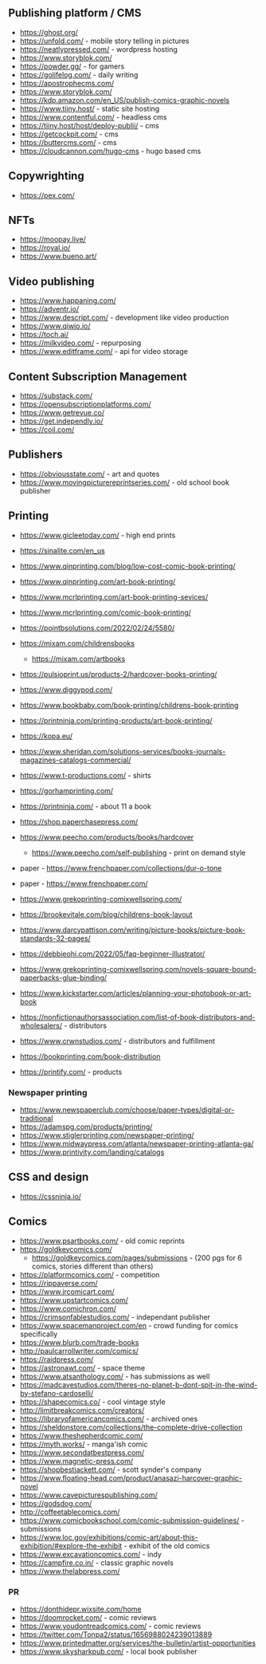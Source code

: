 ## Publishing platform / CMS

- https://ghost.org/
- https://unfold.com/ - mobile story telling in pictures
- https://neatlypressed.com/ - wordpress hosting
- https://www.storyblok.com/
- https://powder.gg/ - for gamers
- https://golifelog.com/ - daily writing
- https://apostrophecms.com/
- https://www.storyblok.com/
- https://kdp.amazon.com/en_US/publish-comics-graphic-novels
- https://www.tiiny.host/ - static site hosting 
- https://www.contentful.com/ - headless cms
- https://tiiny.host/host/deploy-publii/ - cms
- https://getcockpit.com/ - cms 
- https://buttercms.com/ - cms
- https://cloudcannon.com/hugo-cms - hugo based cms

## Copywrighting

- https://pex.com/

## NFTs

- https://moopay.live/
- https://royal.io/
- https://www.bueno.art/

## Video publishing

- https://www.happaning.com/
- https://adventr.io/
- https://www.descript.com/ - development like video production
- https://www.qiwio.io/
- https://toch.ai/
- https://milkvideo.com/ - repurposing
- https://www.editframe.com/ - api for video storage

## Content Subscription Management

- https://substack.com/
- https://opensubscriptionplatforms.com/
- https://www.getrevue.co/
- https://get.independly.io/
- https://coil.com/

## Publishers
- https://obviousstate.com/ - art and quotes
- https://www.movingpicturereprintseries.com/ - old school book publisher

## Printing

- https://www.gicleetoday.com/ - high end prints
- https://sinalite.com/en_us
- https://www.qinprinting.com/blog/low-cost-comic-book-printing/
- https://www.qinprinting.com/art-book-printing/
- https://www.mcrlprinting.com/art-book-printing-sevices/
- https://www.mcrlprinting.com/comic-book-printing/
- https://pointbsolutions.com/2022/02/24/5580/
- https://mixam.com/childrensbooks
    - https://mixam.com/artbooks
- https://pulsioprint.us/products-2/hardcover-books-printing/
- https://www.diggypod.com/
- https://www.bookbaby.com/book-printing/childrens-book-printing
- https://printninja.com/printing-products/art-book-printing/
- https://kopa.eu/
- https://www.sheridan.com/solutions-services/books-journals-magazines-catalogs-commercial/ 
- https://www.t-productions.com/ - shirts
- https://gorhamprinting.com/
- https://printninja.com/ - about 11 a book
- https://shop.paperchasepress.com/
- https://www.peecho.com/products/books/hardcover
    - https://www.peecho.com/self-publishing - print on demand style
- paper - https://www.frenchpaper.com/collections/dur-o-tone
- paper - https://www.frenchpaper.com/


- https://www.grekoprinting-comixwellspring.com/
- https://brookevitale.com/blog/childrens-book-layout
- https://www.darcypattison.com/writing/picture-books/picture-book-standards-32-pages/ 
- https://debbieohi.com/2022/05/faq-beginner-illustrator/
- https://www.grekoprinting-comixwellspring.com/novels-square-bound-paperbacks-glue-binding/
- https://www.kickstarter.com/articles/planning-your-photobook-or-art-book
- https://nonfictionauthorsassociation.com/list-of-book-distributors-and-wholesalers/ - distributors
- https://www.crwnstudios.com/ - distributors and fulfillment
- https://bookprinting.com/book-distribution

- https://printify.com/ - products

### Newspaper printing
- https://www.newspaperclub.com/choose/paper-types/digital-or-traditional
- https://adamspg.com/products/printing/
- https://www.stiglerprinting.com/newspaper-printing/
- https://www.midwaypress.com/atlanta/newspaper-printing-atlanta-ga/
- https://www.printivity.com/landing/catalogs


## CSS and design

- https://cssninja.io/

## Comics
- https://www.psartbooks.com/ - old comic reprints
- https://goldkeycomics.com/
    - https://goldkeycomics.com/pages/submissions - (200 pgs for 6 comics, stories different than others)
- https://platformcomics.com/ - competition
- https://rippaverse.com/
- https://www.jrcomicart.com/
- https://www.upstartcomics.com/
- https://www.comichron.com/
- https://crimsonfablestudios.com/ - independant publisher
- https://www.spacemanproject.com/en - crowd funding for comics specifically
- https://www.blurb.com/trade-books
- http://paulcarrollwriter.com/comics/
- https://raidpress.com/
- https://astronawt.com/ - space theme
- https://www.atsanthology.com/ - has submissions as well
- https://madcavestudios.com/theres-no-planet-b-dont-spit-in-the-wind-by-stefano-cardoselli/
- https://shapecomics.co/ - cool vintage style
- http://limitbreakcomics.com/creators/
- https://libraryofamericancomics.com/ - archived ones
- https://sheldonstore.com/collections/the-complete-drive-collection
- https://www.theshepherdcomic.com/
- https://myth.works/ - manga'ish comic
- https://www.secondatbestpress.com/ 
- https://www.magnetic-press.com/
- https://shopbestjackett.com/ - scott synder's company
- https://www.floating-head.com/product/anasazi-harcover-graphic-novel
- https://www.cavepicturespublishing.com/
- https://godsdog.com/
- http://coffeetablecomics.com/
- https://www.comicbookschool.com/comic-submission-guidelines/ - submissions
- https://www.loc.gov/exhibitions/comic-art/about-this-exhibition/#explore-the-exhibit - exhibit of the old comics
- https://www.excavationcomics.com/ - indy
- https://campfire.co.in/ - classic graphic novels
- https://www.thelabpress.com/

### PR

- https://donthidepr.wixsite.com/home
- https://doomrocket.com/ - comic reviews
- https://www.youdontreadcomics.com/ - comic reviews
- https://twitter.com/Tonpa2/status/1656988024239013889
- https://www.printedmatter.org/services/the-bulletin/artist-opportunities
- https://www.skysharkpub.com/ - local book publisher
